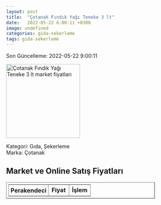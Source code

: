 ```yaml
---
layout: post
title:  "Çotanak Fındık Yağı Teneke 3 lt"
date:   2022-05-22 6:00:11 +0300
image: undefined
categories: gida-sekerleme
tags: gida-sekerleme
---
```


Son Güncelleme: 2022-05-22 9:00:11

<img src="undefined" width="200" alt="Çotanak Fındık Yağı Teneke 3 lt market fiyatları" />

Kategori: Gıda, Şekerleme
<br />
Marka: Çotanak

<h2>Market ve Online Satış Fiyatları</h2>

<table border="1" style="padding: 5px;width:80%;">
  <tr>
    <td style="padding: 5px;"><strong>Perakendeci</strong></td>
    <td><strong>Fiyat</strong></td>
    <td><strong>İşlem</strong></td>
  </tr>
  
</table>
